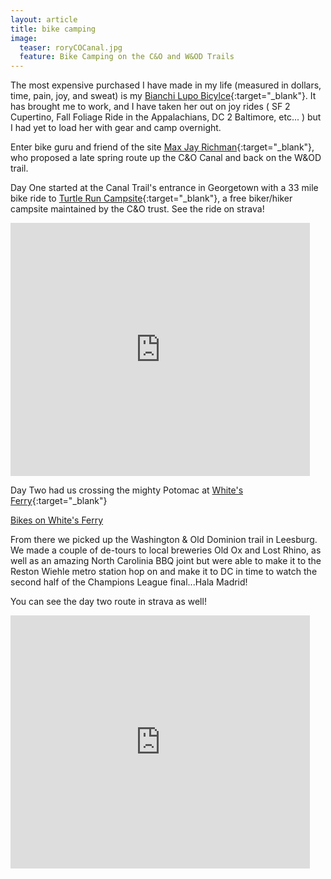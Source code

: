 ```yaml
---
layout: article
title: bike camping
image:
  teaser: roryCOCanal.jpg
  feature: Bike Camping on the C&O and W&OD Trails
---
```


The most expensive purchased I have made in my life (measured in dollars, time, pain, joy, and sweat) is my [Bianchi Lupo Bicylce](http://www.bianchiusa.com/bikes/road/all-road/lupo/){:target="_blank"}. It has brought me to work, and I have taken her out on joy rides ( SF 2 Cupertino, Fall Foliage Ride in the Appalachians, DC 2 Baltimore, etc... ) but I had yet to load her with gear and camp overnight.

Enter bike guru and friend of the site [Max Jay Richman](http://richmanmax.com/){:target="_blank"}, who proposed a late spring route up the C&O Canal and back on the W&OD trail.

Day One started at the Canal Trail's entrance in Georgetown with a 33 mile bike ride to [Turtle Run Campsite](https://www.canaltrust.org/pyv/turtle-run-campsite/){:target="_blank"}, a free biker/hiker campsite maintained by the C&O trust.  See the ride on strava!

<iframe height='405' width='95%' frameborder='0' allowtransparency='true' scrolling='no' src='https://www.strava.com/activities/1018160504/embed/9fabdf1718c8b1c4afb24af683114ebc7d4dea4c'></iframe>

Day Two had us crossing the mighty Potomac at [White's Ferry](http://www.poolesvillemd.gov/338/Whites-Ferry){:target="_blank"}

[Bikes on White's Ferry](../images/bikeOnWhitesFerry.jpg "A simple image placeholder service.")

From there we picked up the Washington & Old Dominion trail in Leesburg.  We made a couple of de-tours to local breweries Old Ox and Lost Rhino, as well as an amazing North Carolinia BBQ joint but were able to make it to the Reston Wiehle metro station hop on and make it to DC in time to watch the second half of the Champions League final...Hala Madrid!

You can see the day two route in strava as well!

<iframe height='405' width='95%' frameborder='0' allowtransparency='true' scrolling='no' src='https://www.strava.com/activities/1019591129/embed/107f9a8821bfcb24d92ddd18950a8c38e7f1da2a'></iframe>
